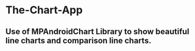 # The-Chart-App
## Use of MPAndroidChart Library to show beautiful line charts and comparison line charts.


